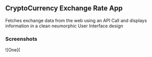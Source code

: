 
## CryptoCurrency Exchange Rate App
Fetches exchange data from the web using an API Call and displays information in a clean neumorphic User Interface design

### Screenshots
![One](
